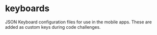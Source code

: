 keyboards
=========

JSON Keyboard configuration files for use in the mobile apps. These are added as custom keys during code challenges.
